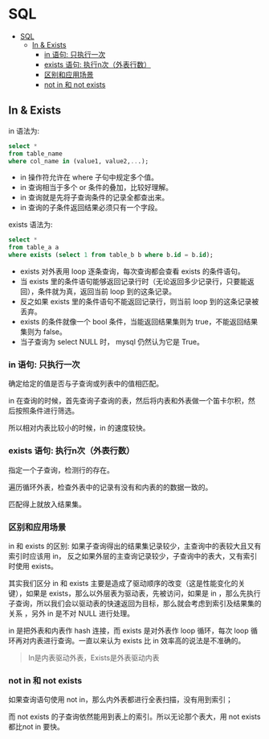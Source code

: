 # SQL
- [SQL](#sql)
  - [In \& Exists](#in--exists)
    - [in 语句: 只执行一次](#in-语句只执行一次)
    - [exists 语句: 执行n次（外表行数）](#exists-语句执行n次外表行数)
    - [区别和应用场景](#区别和应用场景)
    - [not in 和 not exists](#not-in-和-not-exists)

## In & Exists

in 语法为: 
```SQL
select *
from table_name
where col_name in (value1, value2,...);
```
- in 操作符允许在 where 子句中规定多个值。
- in 查询相当于多个 or 条件的叠加，比较好理解。
- in 查询就是先将子查询条件的记录全都查出来。
- in 查询的子条件返回结果必须只有一个字段。

exists 语法为: 
```SQL
select *
from table_a a
where exists (select 1 from table_b b where b.id = b.id);
```
- exists 对外表用 loop 逐条查询，每次查询都会查看 exists 的条件语句。
- 当 exists 里的条件语句能够返回记录行时（无论返回多少记录行，只要能返回），条件就为真，返回当前 loop 到的这条记录。
- 反之如果 exists 里的条件语句不能返回记录行，则当前 loop 到的这条记录被丢弃。
- exists 的条件就像一个 bool 条件，当能返回结果集则为 true，不能返回结果集则为 false。
- 当子查询为 select NULL 时， mysql 仍然认为它是 True。

### in 语句: 只执行一次

确定给定的值是否与子查询或列表中的值相匹配。

in 在查询的时候，首先查询子查询的表，然后将内表和外表做一个笛卡尔积，然后按照条件进行筛选。

所以相对内表比较小的时候，in 的速度较快。

### exists 语句: 执行n次（外表行数）

指定一个子查询，检测行的存在。

遍历循环外表，检查外表中的记录有没有和内表的的数据一致的。

匹配得上就放入结果集。

### 区别和应用场景

in 和 exists 的区别:  如果子查询得出的结果集记录较少，主查询中的表较大且又有索引时应该用 in， 反之如果外层的主查询记录较少，子查询中的表大，又有索引时使用 exists。

其实我们区分 in 和 exists 主要是造成了驱动顺序的改变（这是性能变化的关键），如果是 exists，那么以外层表为驱动表，先被访问，如果是 in ，那么先执行子查询，所以我们会以驱动表的快速返回为目标，那么就会考虑到索引及结果集的关系 ，另外 in 是不对 NULL 进行处理。

in 是把外表和内表作 hash 连接，而 exists 是对外表作 loop 循环，每次 loop 循环再对内表进行查询。一直以来认为 exists 比 in 效率高的说法是不准确的。

> In是内表驱动外表，Exists是外表驱动内表

### not in 和 not exists

如果查询语句使用 not in，那么内外表都进行全表扫描，没有用到索引；

而 not exists 的子查询依然能用到表上的索引。所以无论那个表大，用 not exists 都比not in 要快。




